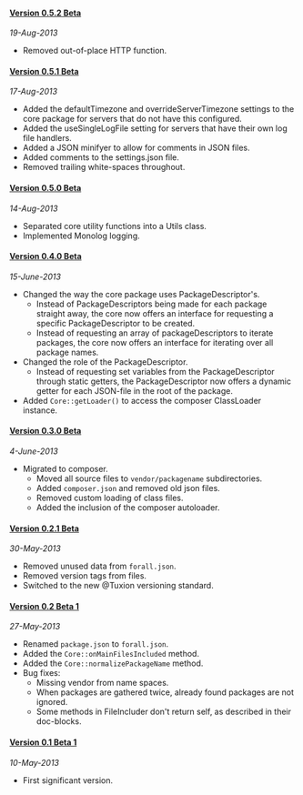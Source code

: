 #### [Version 0.5.2 Beta](https://github.com/ForallFramework/core.package/tree/0.5.2-beta)
_19-Aug-2013_

* Removed out-of-place HTTP function.

#### [Version 0.5.1 Beta](https://github.com/ForallFramework/core.package/tree/0.5.1-beta)
_17-Aug-2013_

* Added the defaultTimezone and overrideServerTimezone settings to the core package for
  servers that do not have this configured.
* Added the useSingleLogFile setting for servers that have their own log file handlers.
* Added a JSON minifyer to allow for comments in JSON files.
* Added comments to the settings.json file.
* Removed trailing white-spaces throughout.

#### [Version 0.5.0 Beta](https://github.com/ForallFramework/core.package/tree/0.5.0-beta)
_14-Aug-2013_

* Separated core utility functions into a Utils class.
* Implemented Monolog  logging.

#### [Version 0.4.0 Beta](https://github.com/ForallFramework/core.package/tree/0.4.0-beta)
_15-June-2013_

* Changed the way the core package uses PackageDescriptor's.
  - Instead of PackageDescriptors being made for each package straight away, the core now
    offers an interface for requesting a specific PackageDescriptor to be created.
  - Instead of requesting an array of packageDescriptors to iterate packages, the core now
    offers an interface for iterating over all package names.
* Changed the role of the PackageDescriptor.
  - Instead of requesting set variables from the PackageDescriptor through static getters,
    the PackageDescriptor now offers a dynamic getter for each JSON-file in the root of
    the package.
* Added `Core::getLoader()` to access the composer ClassLoader instance.

#### [Version 0.3.0 Beta](https://github.com/ForallFramework/core.package/tree/0.3.0-beta)
_4-June-2013_

* Migrated to composer.
  - Moved all source files to `vendor/packagename` subdirectories.
  - Added `composer.json` and removed old json files.
  - Removed custom loading of class files.
  - Added the inclusion of the composer autoloader.

#### [Version 0.2.1 Beta](https://github.com/ForallFramework/core.package/tree/0.2.1-beta)
_30-May-2013_

* Removed unused data from `forall.json`.
* Removed version tags from files.
* Switched to the new @Tuxion versioning standard.

#### [Version 0.2 Beta 1](https://github.com/ForallFramework/core.package/tree/v0.2-beta1)
_27-May-2013_

* Renamed `package.json` to `forall.json`.
* Added the `Core::onMainFilesIncluded` method.
* Added the `Core::normalizePackageName` method.
* Bug fixes:
  - Missing vendor from name spaces.
  - When packages are gathered twice, already found packages are not ignored.
  - Some methods in FileIncluder don't return self, as described in their doc-blocks.

#### [Version 0.1 Beta 1](https://github.com/ForallFramework/core.package/tree/v0.1-beta1)
_10-May-2013_

* First significant version.
